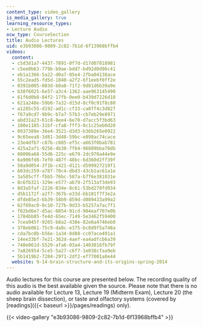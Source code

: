 ```yaml
---
content_type: video_gallery
is_media_gallery: true
learning_resource_types:
- Lecture Audio
ocw_type: CourseSection
title: Audio Lectures
uid: e3b93086-9809-2c82-7b1d-6f13968bffb4
videos:
  content:
  - c5d3d1a7-4437-7891-0f7d-d17d07018981
  - c5ee0b63-779b-b9ae-bdd7-bd92d0d96c41
  - eb1a1366-5a22-d0a7-05e4-2fba04138ace
  - 55c2ead5-fd5d-1840-a2f2-6f1eebf0ff2e
  - 0391b005-003d-b0a8-71f2-9d81d6b39a9e
  - b38f6025-6e57-a3c4-1362-aae963145490
  - 61f6d0b8-84f2-17fb-0ee0-b439d7226d18
  - 621a248e-59b0-7a32-d15d-8cf0c91f8c80
  - a1285c55-d192-ad1c-cf33-ca8ff4c3d827
  - f67a9cd7-9b9c-b7a7-57b3-cb7eb29e8971
  - abd31a23-61c8-8ee4-6e70-d7acc5f3bd63
  - 180e1185-31bf-cfa8-fff3-0c1c25eb0d20
  - 0937389e-36e4-3521-d3d3-b36b265e0922
  - 9c65eea8-3d81-3d48-59bc-e898ac74cace
  - 23e4dfb7-c87b-c885-ef5c-a663f0bab781
  - 425a2af1-9256-4b38-7f64-96809bba70db
  - 08006a68-55d6-225c-e679-2dc970a44e9e
  - 6a906fd8-7ef0-487f-48bc-6d360d2ff39f
  - 58a9d054-3f1b-c421-d121-d599927219f1
  - 603dc259-a787-70c4-dbd3-43cb1ac61a1e
  - 3a585cff-fbb5-76bc-587a-b7f6e381031e
  - 8c6fb321-329e-e577-ab79-2f513af3de93
  - 8d3a5faf-2226-034e-8c61-53bd270fd934
  - d5b1172f-a2f7-367b-e33d-bb101f7f3e2a
  - dfde85e3-6b39-58b9-859d-d089433a99a2
  - 62f69ac0-0c10-727b-9d33-b5257a7ac7f1
  - f02bd6e7-d5ac-0854-91cd-904eaf707e0b
  - 1784bb85-fe4d-65ec-7149-5e3462f59400
  - 7cea945f-9265-b8a2-438e-82e6a4746eb0
  - 378eb061-75c9-da0c-e375-bc8d9f5a748a
  - cda7bc0b-b56e-1a34-8d88-cc07ace491a1
  - 14ee33bf-7e21-362d-4aef-ea4adfcb6a39
  - 740e061d-5529-afa6-03a4-1403816fb79f
  - 7a826954-5ce5-5a27-c6f7-1e038cfaa9eb
  - 5b1419b2-7284-29f1-2df2-ef77001a8e44
  website: 9-14-brain-structure-and-its-origins-spring-2014
---
```


Audio lectures for this course are presented below. The recording quality of this audio is the best available given the source. Please note that there is no audio available for Lecture 13, Lecture 19 (Midterm Exam), Lecture 20 (the sheep brain dissection), or taste and olfactory systems (covered by [readings]({{< baseurl >}}/pages/readings) only).

{{< video-gallery "e3b93086-9809-2c82-7b1d-6f13968bffb4" >}}

